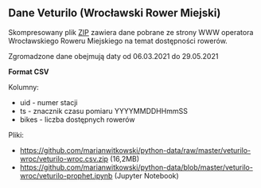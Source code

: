 
## Dane Veturilo (Wrocławski Rower Miejski)

Skompresowany plik <a href='https://github.com/marianwitkowski/python-data/raw/master/veturilo-wroc/veturilo-wroc.csv.zip'>ZIP</a> zawiera dane pobrane ze strony WWW operatora Wrocławskiego Roweru Miejskiego na temat dostępności rowerów.

Zgromadzone dane obejmują daty od 06.03.2021 do 29.05.2021

**Format CSV**

Kolumny:
- uid - numer stacji
- ts - znacznik czasu pomiaru YYYYMMDDHHmmSS
- bikes - liczba dostępnych rowerów

Pliki:

- https://github.com/marianwitkowski/python-data/raw/master/veturilo-wroc/veturilo-wroc.csv.zip (16,2MB)
- https://github.com/marianwitkowski/python-data/blob/master/veturilo-wroc/veturilo-prophet.ipynb (Jupyter Notebook)

